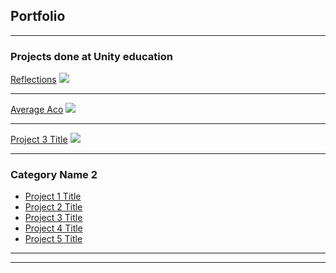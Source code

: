 ## Portfolio

---

### Projects done at Unity education 

[Reflections](https://imt-rexx.itch.io/reflections)
<img src="https://img.itch.zone/aW1nLzgwNjM1MjIucG5n/original/tpLy3u.png"/>

---
[Average Aco](https://callmetoots.itch.io/average-aco)
<img src="https://img.itch.zone/aW1nLzc2MzE2NTkucG5n/original/BZN7se.png"/>

---
[Project 3 Title](http://example.com/)
<img src="images/dummy_thumbnail.jpg?raw=true"/>

---

### Category Name 2

- [Project 1 Title](http://example.com/)
- [Project 2 Title](http://example.com/)
- [Project 3 Title](http://example.com/)
- [Project 4 Title](http://example.com/)
- [Project 5 Title](http://example.com/)

---




---
